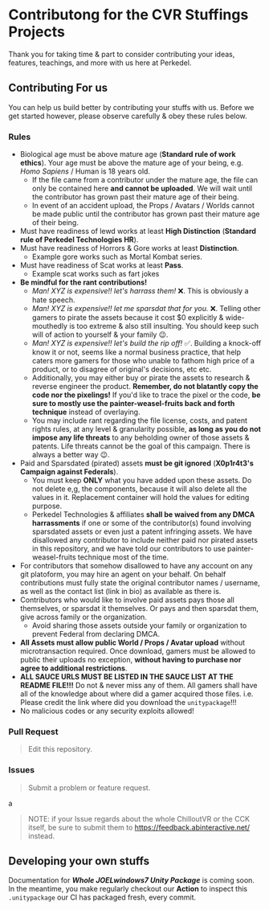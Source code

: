 # Contributong for the CVR Stuffings Projects

Thank you for taking time & part to consider contributing your ideas, features, teachings, and more with us here at Perkedel.

## Contributing For us

You can help us build better by contributing your stuffs with us. Before we get started however, please observe carefully & obey these rules below.

### Rules

- Biological age must be above mature age (**Standard rule of work ethics**). Your age must be above the mature age of your being, e.g. *Homo Sapiens* / Human is 18 years old.
  - If the file came from a contributor under the mature age, the file can only be contained here **and cannot be uploaded**. We will wait until the contributor has grown past their mature age of their being.
  - In event of an accident upload, the Props / Avatars / Worlds cannot be made public until the contributor has grown past their mature age of their being.
- Must have readiness of lewd works at least **High Distinction** (**Standard rule of Perkedel Technologies HR**).
- Must have readiness of Horrors & Gore works at least **Distinction**.
  - Example gore works such as Mortal Kombat series.
- Must have readiness of Scat works at least **Pass**.
  - Example scat works such as fart jokes
- **Be mindful for the rant contributions!**
  - *Man! XYZ is expensive!! let's harrass them!* ❌. This is obviously a hate speech.
  - *Man! XYZ is expensive!! let me sparsdat that for you.* ❌. Telling other gamers to pirate the assets because it cost $0 explicitly & wide-mouthedly is too extreme & also still insulting. You should keep such will of action to yourself & your family 😉.
  - *Man! XYZ is expensive!! let's build the rip off!* ✅. Building a knock-off know it or not, seems like a normal business practice, that help caters more gamers for those who unable to fathom high price of a product, or to disagree of original's decisions, etc etc.
  - Additionally, you may either buy or pirate the assets to research & reverse engineer the product. **Remember, do not blatantly copy the code nor the pixelings!** If you'd like to trace the pixel or the code, **be sure to mostly use the painter-weasel-fruits back and forth technique** instead of overlaying.
  - You may include rant regarding the file license, costs, and patent rights rules, at any level & granularity possible, **as long as you do not impose any life threats** to any beholding owner of those assets & patents. Life threats cannot be the goal of this campaign. There is always a better way 😉.
- Paid and Sparsdated (pirated) assets **must be git ignored** (**X0p1r4t3's Campaign against Federals**).
  - You must keep **ONLY** what you have added upon these assets. Do not delete e,g, the components, because it will also delete all the values in it. Replacement container will hold the values for editing purpose.
  - Perkedel Technologies & affiliates **shall be waived from any DMCA harrassments** if one or some of the contributor(s) found involving sparsdated assets or even just a patent infringing assets. We have disallowed any contributor to include neither paid nor pirated assets in this repository, and we have told our contributors to use painter-weasel-fruits technique most of the time.
- For contributors that somehow disallowed to have any account on any git platoform, you may hire an agent on your behalf. On behalf contributions must fully state the original contributor names / username, as well as the contact list (link in bio) as available as there is.
- Contributors who would like to involve paid assets pays those all themselves, or sparsdat it themselves. Or pays and then sparsdat them, give across family or the organization.
  - Avoid sharing those assets outside your family or organization to prevent Federal from declaring DMCA.
- **All Assets must allow public World / Props / Avatar upload** without microtransaction required. Once download, gamers must be allowed to public their uploads no exception, **without having to purchase nor agree to additional restrictions**.
- **ALL SAUCE URLS MUST BE LISTED IN THE SAUCE LIST AT THE README FILE!!!** Do not & never miss any of them. All gamers shall have all of the knowledge about where did a gamer acquired those files. i.e. Please credit the link where did you download the `unitypackage`!!!
- No malicious codes or any security exploits allowed!

### Pull Request

> Edit this repository.

### Issues

> Submit a problem or feature request.  

a

> NOTE: if your Issue regards about the whole ChilloutVR or the CCK itself, be sure to submit them to https://feedback.abinteractive.net/ instead.

## Developing your own stuffs

Documentation for ***Whole JOELwindows7 Unity Package*** is coming soon. In the meantime, you make regularly checkout our **Action** to inspect this `.unitypackage` our CI has packaged fresh, every commit.
